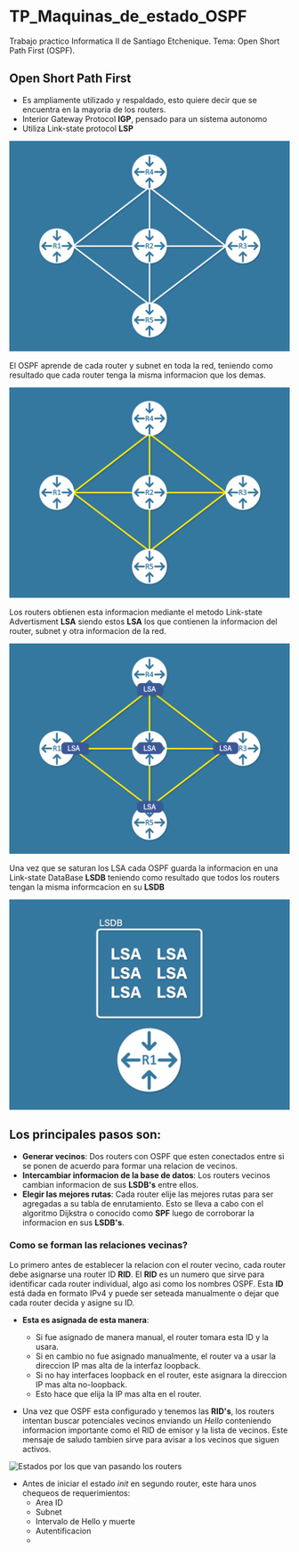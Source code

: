 # TP_Maquinas_de_estado_OSPF
Trabajo practico Informatica II de Santiago Etchenique. 
Tema: Open Short Path First (OSPF).

## Open Short Path First

-   Es ampliamente utilizado y respaldado, esto quiere decir que se encuentra en la mayoria de los routers.
-   Interior Gateway Protocol **IGP**, pensado para un sistema autonomo
-   Utiliza Link-state protocol **LSP**

![](Imagenes_TP/Screenshot%20from%202020-07-24%2019-01-43.png "Conexionado entre routers con OSPF")

El OSPF aprende de cada router y subnet en toda la red, teniendo como resultado que cada router tenga la misma informacion que los demas.

![](/Imagenes_TP/Screenshot%20from2020-07-24%2019-01-50.png "Busqueda de rutas")

Los routers obtienen esta informacion mediante el metodo Link-state Advertisment **LSA** siendo estos **LSA** los que contienen la informacion del router, subnet y otra informacion de la red.

![](/Imagenes_TP/Webp.net-gifmaker.gif "Flood de LSA's")

Una vez que se saturan los LSA cada OSPF guarda la informacion en una Link-state DataBase **LSDB** teniendo como resultado que todos los routers tengan la misma informcacion en su **LSDB**

![](/Imagenes_TP/Screenshot%20from%202020-07-24%2019-02-38.png "LSDB de un router")

##  Los principales pasos son:

-   **Generar vecinos**:    Dos routers con OSPF que esten conectados entre si se ponen de acuerdo para formar una relacion de vecinos.
-   **Intercambiar informacion de la base de datos**:   Los routers vecinos cambian informacion de sus **LSDB's** entre ellos.
-   **Elegir las mejores rutas**:   Cada router elije las mejores rutas para ser agregadas a su tabla de enrutamiento. Esto se lleva a cabo con el algoritmo Dijkstra o conocido como **SPF** luego de corroborar la informacion en sus **LSDB's**.

### Como se forman las relaciones vecinas?

Lo primero antes de establecer la relacion con el router vecino, cada router debe asignarse una router ID **RID**. El **RID** es un numero que sirve para identificar cada router individual, algo asi como los nombres OSPF. Esta **ID** está dada en formato IPv4 y puede ser seteada manualmente o dejar que cada router decida y asigne su ID.

-   **Esta es asignada de esta manera**:
    -   Si fue asignado de manera manual, el router tomara esta ID y la usara.
    -   Si en cambio no fue asignado manualmente, el router va a usar la direccion IP mas alta de la interfaz loopback.
    -   Si no hay interfaces loopback en el router, este asignara la direccion IP mas alta no-loopback.
    -   Esto hace que elija la IP mas alta en el router.

-   Una vez que OSPF esta configurado y tenemos las **RID's**, los routers intentan buscar potenciales vecinos enviando un *Hello* conteniendo informacion importante como el RID de emisor y la lista de vecinos. Este mensaje de saludo tambien sirve para avisar a los vecinos que siguen activos. 

![](/Imagenes_TP/Webp.net-gifmaker(1).gif "Estados por los que van pasando los routers")

-   Antes de iniciar el estado *init* en segundo router, este hara unos chequeos de requerimientos:
    -   Area ID
    -   Subnet
    -   Intervalo de Hello y muerte
    -   Autentificacion
    -
